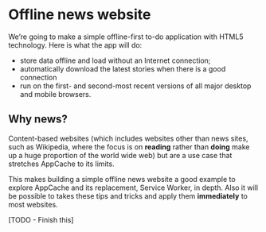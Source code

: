 # Offline news website

We’re going to make a simple offline-first to-do application with HTML5 technology. Here is what the app will do:

- store data offline and load without an Internet connection;
- automatically download the latest stories when there is a good connection
- run on the first- and second-most recent versions of all major desktop and mobile browsers.

## Why news?

Content-based websites (which includes websites other than news sites, such as Wikipedia, where the focus is on **reading** rather than **doing** make up a huge proportion of the world wide web)
but are a use case that stretches AppCache to its limits.

This makes building a simple offline news website a good example to explore AppCache and its replacement, Service Worker, in depth.  Also it will be possible to takes these tips and tricks and apply them **immediately** to most websites.

[TODO - Finish this]
